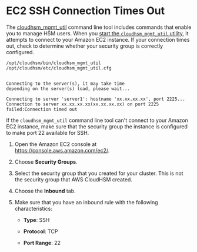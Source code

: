# EC2 SSH Connection Times Out<a name="troubleshooting-connection-timeout"></a>

The [cloudhsm\_mgmt\_util](cloudhsm_mgmt_util.md) command line tool includes commands that enable you to manage HSM users\. When you [start the `cloudhsm_mgmt_util` utility](cloudhsm_mgmt_util-getting-started.md#cloudhsm_mgmt_util-start), it attempts to connect to your Amazon EC2 instance\. If your connection times out, check to determine whether your security group is correctly configured\. 

```
/opt/cloudhsm/bin/cloudhsm_mgmt_util /opt/cloudhsm/etc/cloudhsm_mgmt_util.cfg


Connecting to the server(s), it may take time
depending on the server(s) load, please wait...

Connecting to server 'server1': hostname 'xx.xx.xx.xx', port 2225...
Connection to server xx.xx.xx.xx(xx.xx.xx.xx) on port 2225 failed:Connection timed out
```

If the `cloudhsm_mgmt_util` command line tool can't connect to your Amazon EC2 instance, make sure that the security group the instance is configured to make port 22 available for SSH\. 

1. Open the Amazon EC2 console at [https://console\.aws\.amazon\.com/ec2/](https://console.aws.amazon.com/ec2/)\.

1. Choose **Security Groups**\.

1. Select the security group that you created for your cluster\. This is not the security group that AWS CloudHSM created\.

1. Choose the **Inbound** tab\.

1. Make sure that you have an inbound rule with the following characteristics:

   + **Type**: SSH

   + **Protocol**: TCP

   + **Port Range**: 22